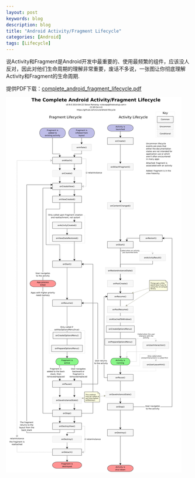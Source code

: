 ```yaml
---
layout: post
keywords: blog
description: blog
title: "Android Activity/Fragment Lifecycle"
categories: [Android]
tags: [Lifecycle]
---
```



说Activity和Fragment是Android开发中最重要的、使用最频繁的组件，应该没人反对，因此对他们生命周期的理解非常重要，废话不多说，一张图让你彻底理解Activity和Fragment的生命周期.

提供PDF下载：[complete_android_fragment_lifecycle.pdf](http://pan.baidu.com/s/1dD5XEA9)

<img src="/image/complete_android_fragment_lifecycle.png" />

